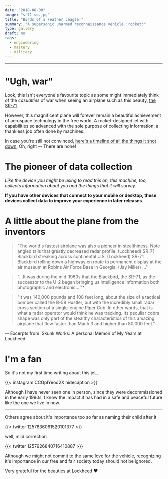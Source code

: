 ```yaml
---
date: "2018-08-08"
image: "sr71-sq.jpg"
title: "Birds of a Feather :eagle:"
summary: "A supersonic unarmed reconnaissance vehicle :rocket:"
type: gallery
draft: no
tags:
  - engineering
  - mastery
  - military  
---
```


---  

# "Ugh, war"    

Look, this isn't everyone's favourite topic as some might immediately think of the *casualties* of war when seeing an airplane such as this beauty, [the SR-71](https://en.wikipedia.org/wiki/Lockheed_SR-71_Blackbird).  

However, this magnificent plane will forever remain a beautiful achievement of aerospace technology in the free world. A rocket-designed jet with capabilities so advanced with the sole purpose of collecting information, a thankless job often done by machines.   


In case you're still not convinced, [here's a timeline of all the things it shot down](https://en.wikipedia.org/wiki/Lockheed_SR-71_Blackbird#Timeline); Oh, right -- There are none!

# The pioneer of data collection   

*Like the device you might be using to read this on, this machine, too, collects information about you and the things that it will survey.*    

**If you have other devices that connect to your mobile or desktop, these devices collect data to improve your experience in later releases**.   


# A little about the plane from the inventors  

>"The world's fastest airplane was also a pioneer in stealthiness. Note angled tails that greatly decreased radar profile. (Lockheed) SR-71 Blackbird streaking across continental U.S. (Lockheed) SR-71 Blackbird rolling down a highway en route to permanent display at the air museum at Robins Air Force Base in Georgia. (Jay Miller) ..."    
  
>"...It was during the mid-1960s that the Blackbird, the SR-71, as the successor to the U-2 began bringing us intelligence information both photographic and electronic...."*   
  
  
>"It was 140,000 pounds and 108 feet long, about the size of a tactical bomber called the B-58 Hustler, but with the incredibly small radar cross section of a single-engine Piper Cub. In other words, that is what a radar operator would think he was tracking. Its peculiar cobra shape was only part of the stealthy characteristics of this amazing airplane that flew faster than Mach 3 and higher than 80,000 feet."    

-- Excerpts from 'Skunk Works: A personal Memoir of My Years at Lockheed'  


# I'm a fan  

So it's not my first time writing about this jet...  

{{< instagram CCGpIYeod2X hidecaption >}}     
  
Although I have never seen one in person, since they were decommissioned in the early 1990s, I know the impact it has had in a safe and peaceful future like the one we live in now.  

---- 


Others agree about it's importance too so far as naming their child after it    

{{< twitter 1257836061520101377 >}}   

well, mild correction  

{{< twitter 1257926840716410887 >}}


Although we might not commit to the same love for the vehicle, recognizing it's importance in our free and fair society today should not be ignored.  

 Very grateful for the beauties at Lockheed :heart:    

